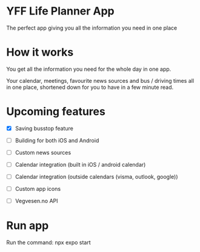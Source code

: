 # YFF Life Planner App
The perfect app giving you all the information you need in one place


# How it works
You get all the information you need for the whole day in one app.

Your calendar, meetings, favourite news sources and bus / driving times all in one place, shortened down for you to have in a few minute read.


# Upcoming features
- [X] Saving busstop feature
- [ ] Building for both iOS and Android
- [ ] Custom news sources
- [ ] Calendar integration (built in iOS / android calendar)
- [ ] Calendar integration (outside calendars (visma, outlook, google))
- [ ] Custom app icons
- [ ] Vegvesen.no API


# Run app
Run the command:
npx expo start